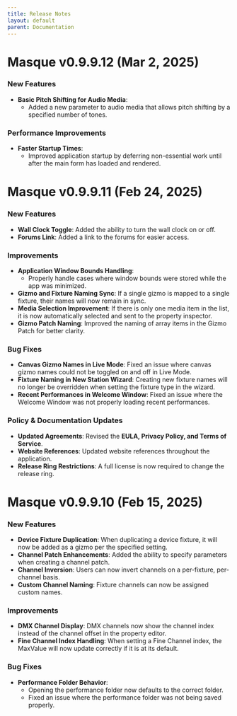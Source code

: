 ```yaml
---
title: Release Notes
layout: default
parent: Documentation
---
```


# Masque v0.9.9.12 (Mar 2, 2025)

### New Features  
- **Basic Pitch Shifting for Audio Media**:  
  - Added a new parameter to audio media that allows pitch shifting by a specified number of tones.  

### Performance Improvements  
- **Faster Startup Times**:  
  - Improved application startup by deferring non-essential work until after the main form has loaded and rendered.  

# Masque v0.9.9.11 (Feb 24, 2025)

### New Features  
- **Wall Clock Toggle**: Added the ability to turn the wall clock on or off.  
- **Forums Link**: Added a link to the forums for easier access.  

### Improvements  
- **Application Window Bounds Handling**:  
  - Properly handle cases where window bounds were stored while the app was minimized.  
- **Gizmo and Fixture Naming Sync**: If a single gizmo is mapped to a single fixture, their names will now remain in sync.  
- **Media Selection Improvement**: If there is only one media item in the list, it is now automatically selected and sent to the property inspector.  
- **Gizmo Patch Naming**: Improved the naming of array items in the Gizmo Patch for better clarity.  

### Bug Fixes  
- **Canvas Gizmo Names in Live Mode**: Fixed an issue where canvas gizmo names could not be toggled on and off in Live Mode.  
- **Fixture Naming in New Station Wizard**: Creating new fixture names will no longer be overridden when setting the fixture type in the wizard.  
- **Recent Performances in Welcome Window**: Fixed an issue where the Welcome Window was not properly loading recent performances.  

### Policy & Documentation Updates  
- **Updated Agreements**: Revised the **EULA, Privacy Policy, and Terms of Service**.  
- **Website References**: Updated website references throughout the application.  
- **Release Ring Restrictions**: A full license is now required to change the release ring.  

# Masque v0.9.9.10 (Feb 15, 2025)

### New Features  
- **Device Fixture Duplication**: When duplicating a device fixture, it will now be added as a gizmo per the specified setting.  
- **Channel Patch Enhancements**: Added the ability to specify parameters when creating a channel patch.  
- **Channel Inversion**: Users can now invert channels on a per-fixture, per-channel basis.  
- **Custom Channel Naming**: Fixture channels can now be assigned custom names.  

### Improvements  
- **DMX Channel Display**: DMX channels now show the channel index instead of the channel offset in the property editor.  
- **Fine Channel Index Handling**: When setting a Fine Channel index, the MaxValue will now update correctly if it is at its default.  

### Bug Fixes  
- **Performance Folder Behavior**:  
  - Opening the performance folder now defaults to the correct folder.  
  - Fixed an issue where the performance folder was not being saved properly.  
